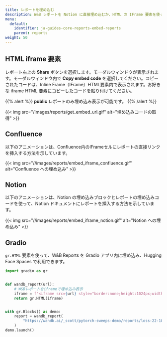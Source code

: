 ```yaml
---
title: レポートを埋め込む
description: W&B レポートを Notion に直接埋め込むか、HTML の IFrame 要素を使って埋め込むことができます。
menu:
  default:
    identifier: ja-guides-core-reports-embed-reports
    parent: reports
weight: 50
---
```


## HTML iframe 要素

レポート右上の **Share** ボタンを選択します。モーダルウィンドウが表示されます。モーダルウィンドウ内で **Copy embed code** を選択してください。コピーされたコードは、Inline Frame（IFrame）HTML要素内で表示されます。お好きな iframe HTML 要素にコピーしたコードを貼り付けてください。

{{% alert %}}
**public** レポートのみ埋め込み表示が可能です。
{{% /alert %}}

{{< img src="/images/reports/get_embed_url.gif" alt="埋め込みコードの取得" >}}

## Confluence

以下のアニメーションは、Confluence内のIFrameセルにレポートの直接リンクを挿入する方法を示しています。

{{< img src="//images/reports/embed_iframe_confluence.gif" alt="Confluence への埋め込み" >}}

## Notion

以下のアニメーションは、Notion の埋め込みブロックとレポートの埋め込みコードを使って、Notion ドキュメントにレポートを挿入する方法を示しています。

{{< img src="//images/reports/embed_iframe_notion.gif" alt="Notion への埋め込み" >}}

## Gradio

`gr.HTML` 要素を使って、W&B Reports を Gradio アプリ内に埋め込み、Hugging Face Spaces で利用できます。

```python
import gradio as gr


def wandb_report(url):
    # W&Bレポートをiframeで埋め込み表示
    iframe = f'<iframe src={url} style="border:none;height:1024px;width:100%">'
    return gr.HTML(iframe)


with gr.Blocks() as demo:
    report = wandb_report(
        "https://wandb.ai/_scott/pytorch-sweeps-demo/reports/loss-22-10-07-16-00-17---VmlldzoyNzU2NzAx"
    )
demo.launch()
```

##
